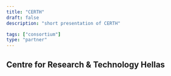 ```yaml
---
title: "CERTH"
draft: false
description: "short presentation of CERTH"

tags: ["consortium"]
type: "partner" 
---
```

## Centre for Research & Technology Hellas 